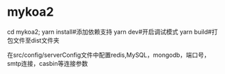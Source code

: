 # mykoa2
cd mykoa2;
yarn install#添加依赖支持
yarn dev#开启调试模式
yarn build#打包文件至dist文件夹

在src/config/serverConfig文件中配置redis,MySQL，mongodb，端口号，smtp连接，casbin等连接参数
